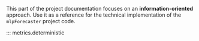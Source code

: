 This part of the project documentation focuses on
an **information-oriented** approach. Use it as a
reference for the technical implementation of the
`mlpForecaster` project code.

::: metrics.deterministic
